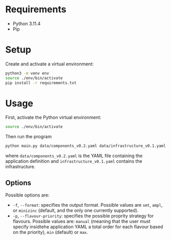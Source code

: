 # Requirements
- Python 3.11.4
- Pip

# Setup
Create and activate a virtual environment:
```bash
python3 -m venv env
source ./env/bin/activate
pip install -r requirements.txt
```

# Usage
First, activate the Python virtual environment:

```bash
source ./env/bin/activate
```
Then run the program
```bash
python main.py data/components_v0.2.yaml data/infrastructure_v0.1.yaml -f minizinc
```
where `data/components_v0.2.yaml` is the YAML file containing the application
definition and `infrastructure_v0.1.yaml` contains the infrastructure.

## Options
Possible options are:
- `-f`, `--format`: specifies the output format. Possible values are `smt`,
  `ampl`, or `minizinc` (default, and the only one currently supported).
- `-p`, `--flavour-priority`: specifies the possible proprity strategy for
  flavours. Possible values are: `manual` (meaning that the user must specify
  insidtehe application YAML a total order for each flavour based on the
  priority), `min` (default) or `max`.
